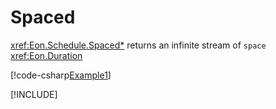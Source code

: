 ﻿# Spaced

<xref:Eon.Schedule.Spaced*> returns an infinite stream of `space`
<xref:Eon.Duration>

[!code-csharp[Example1](../../../Eon.Tests/Examples/SpacedTests.cs#Example1)]

[!INCLUDE[](../../../Eon.Tests/Examples/__examples__/SpacedTests.Case1.md)]
